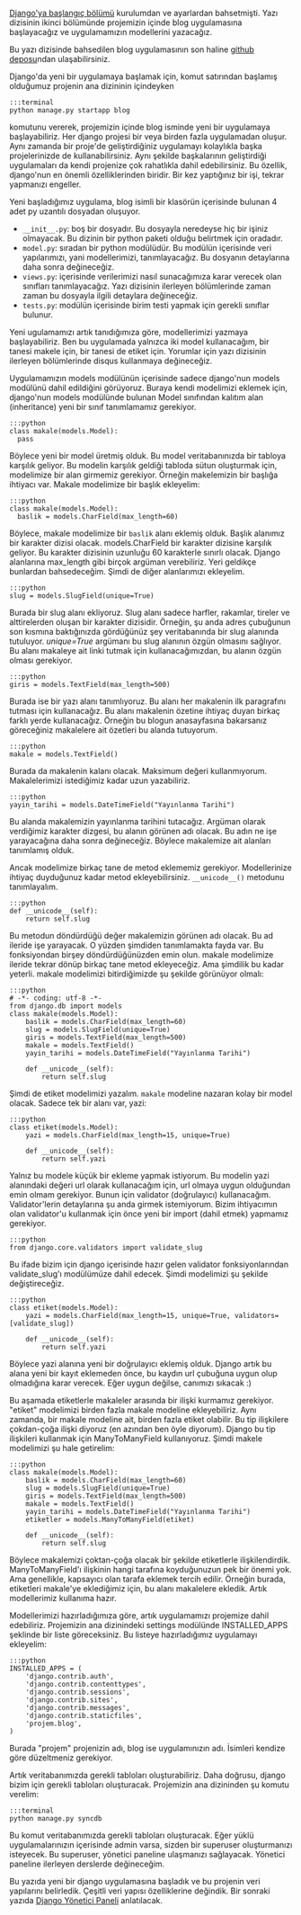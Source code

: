 <!--
.. date: 2011/08/06 22:09:00
.. description: Django uygulaması nasıl oluşturulur? Django uygulamasında veri yapıları nasıl belirlenir? Örnekleriyle django modelleri ve veritabanı işlemleri...
.. slug: uygulama-modeller
.. title: Django ile Blog Geliştirme - Modeller
-->


[Django'ya başlangıç bölümü](kurulum-ve-ilk-ayarlar.html) kurulumdan ve
ayarlardan bahsetmişti. Yazı dizisinin ikinci bölümünde projemizin içinde blog
uygulamasına başlayacağız ve uygulamamızın modellerini yazacağız. <!-- TEASER_END -->

Bu yazı dizisinde bahsedilen blog uygulamasının son haline [github
deposu][]ndan ulaşabilirsiniz.

Django'da yeni bir uygulamaya başlamak için, komut satırından başlamış
olduğumuz projenin ana dizininin içindeyken <!-- TEASER_END -->

	:::terminal
	python manage.py startapp blog

komutunu vererek, projemizin içinde blog isminde yeni bir uygulamaya
başlayabiliriz. Her django projesi bir veya birden fazla uygulamadan
oluşur. Aynı zamanda bir proje'de geliştirdiğiniz uygulamayı kolaylıkla
başka projelerinizde de kullanabilirsiniz. Aynı şekilde başkalarının
geliştirdiği uygulamaları da kendi projenize çok rahatlıkla dahil
edebilirsiniz. Bu özellik, django'nun en önemli özelliklerinden biridir.
Bir kez yaptığınız bir işi, tekrar yapmanızı engeller.

Yeni başladığımız uygulama, blog isimli bir klasörün içerisinde bulunan
4 adet py uzantılı dosyadan oluşuyor.

 - `__init__.py`: boş bir dosyadır. Bu dosyayla neredeyse hiç bir
işiniz olmayacak. Bu dizinin bir python paketi olduğu belirtmek için oradadır.
 - `model.py`: sıradan bir python modülüdür. Bu modülün içerisinde veri
yapılarımızı, yani modellerimizi, tanımlayacağız. Bu dosyanın detaylarına daha
sonra değineceğiz.
 - `views.py`: içerisinde verilerimizi nasıl sunacağımıza karar verecek
olan sınıfları tanımlayacağız. Yazı dizisinin ilerleyen bölümlerinde
zaman zaman bu dosyayla ilgili detaylara değineceğiz.
 - `tests.py`: modülün içerisinde birim testi yapmak için gerekli sınıflar
bulunur. 

Yeni ugulamamızı artık tanıdığımıza göre, modellerimizi yazmaya
başlayabiliriz. Ben bu uygulamada yalnızca iki model kullanacağım, bir
tanesi makele için, bir tanesi de etiket için. Yorumlar için yazı
dizisinin ilerleyen bölümlerinde disqus kullanmaya değineceğiz.

Uygulamamızın models modülünün içerisinde sadece django'nun models
modülünü dahil edildiğini görüyoruz. Buraya kendi modelimizi eklemek
için, django'nun models modülünde bulunan Model sınıfından kalıtım alan
(inheritance) yeni bir sınıf tanımlamamız gerekiyor.

	:::python
	class makale(models.Model):
	  pass

Böylece yeni bir model üretmiş olduk. Bu model veritabanınızda bir
tabloya karşılık geliyor. Bu modelin karşılık geldiği tabloda sütun
oluşturmak için, modelimize bir alan girmemiz gerekiyor. Örneğin
makelemizin bir başlığa ihtiyacı var. Makale modelimize bir başlık
ekleyelim:

	:::python
	class makale(models.Model):
	  baslik = models.CharField(max_length=60)

Böylece, makale modelimize bir `baslik` alanı eklemiş olduk. Başlık
alanımız bir karakter dizisi olacak. models.CharField bir karakter
dizisine karşılık geliyor. Bu karakter dizisinin uzunluğu 60 karakterle
sınırlı olacak. Django alanlarına max\_length gibi birçok argüman
verebiliriz. Yeri geldikçe bunlardan bahsedeceğim. Şimdi de diğer
alanlarımızı ekleyelim.

	:::python
	slug = models.SlugField(unique=True)

Burada bir slug alanı ekliyoruz. Slug alanı sadece harfler, rakamlar,
tireler ve alttirelerden oluşan bir karakter dizisidir. Örneğin, şu anda
adres çubuğunun son kısmına baktığınızda gördüğünüz şey veritabanında
bir slug alanında tutuluyor. *unique=True* argümanı bu slug alanının
özgün olmasını sağlıyor. Bu alanı makaleye ait linki tutmak için
kullanacağımızdan, bu alanın özgün olması gerekiyor.

	:::python
	giris = models.TextField(max_length=500)

Burada ise bir yazı alanı tanımlıyoruz. Bu alanı her makalenin ilk
paragrafını tutması için kullanacağız. Bu alanı makalenin özetine
ihtiyaç duyan birkaç farklı yerde kullanacağız. Örneğin bu blogun
anasayfasına bakarsanız göreceğiniz makalelere ait özetleri bu alanda
tutuyorum.

	:::python
	makale = models.TextField()

Burada da makalenin kalanı olacak. Maksimum değeri kullanmıyorum.
Makalelerimizi istediğimiz kadar uzun yazabiliriz.

	:::python
	yayin_tarihi = models.DateTimeField("Yayınlanma Tarihi")

Bu alanda makalemizin yayınlanma tarihini tutacağız. Argüman olarak
verdiğimiz karakter dizgesi, bu alanın görünen adı olacak. Bu adın ne
işe yarayacağına daha sonra değineceğiz. Böylece makalemize ait alanları
tanımlamış olduk.

Ancak modelimize birkaç tane de metod eklememiz gerekiyor. Modellerinize
ihtiyaç duyduğunuz kadar metod ekleyebilirsiniz. `__unicode__()`
metodunu tanımlayalım.

	:::python
	def __unicode__(self):
		return self.slug

Bu metodun döndürdüğü değer makalemizin görünen adı olacak. Bu ad
ileride işe yarayacak. O yüzden şimdiden tanımlamakta fayda var. Bu
fonksiyondan birşey döndürdüğünüzden emin olun. makale modelimize
ileride tekrar dönüp birkaç tane metod ekleyeceğiz. Ama şimdilik bu
kadar yeterli. makale modelimizi bitirdiğimizde şu şekilde görünüyor
olmalı:

	:::python
	# -*- coding: utf-8 -*-
	from django.db import models
	class makale(models.Model):
		baslik = models.CharField(max_length=60)
		slug = models.SlugField(unique=True)
		giris = models.TextField(max_length=500)
		makale = models.TextField()
		yayin_tarihi = models.DateTimeField("Yayınlanma Tarihi")
		
		def __unicode__(self):
			return self.slug

Şimdi de etiket modelimizi yazalım. `makale` modeline nazaran kolay bir
model olacak. Sadece tek bir alanı var, yazi:

	:::python
	class etiket(models.Model):
		yazi = models.CharField(max_length=15, unique=True)
		
		def __unicode__(self):
			return self.yazi

Yalnız bu modele küçük bir ekleme yapmak istiyorum. Bu modelin yazi
alanındaki değeri url olarak kullanacağım için, url olmaya uygun
olduğundan emin olmam gerekiyor. Bunun için validator (doğrulayıcı)
kullanacağım. Validator'lerin detaylarına şu anda girmek istemiyorum.
Bizim ihtiyacımın olan validator'u kullanmak için önce yeni bir import
(dahil etmek) yapmamız gerekiyor.

	:::python
	from django.core.validators import validate_slug

Bu ifade bizim için django içerisinde hazır gelen validator
fonksiyonlarından validate\_slug'ı modülümüze dahil edecek. Şimdi
modelimizi şu şekilde değiştireceğiz.

	:::python
	class etiket(models.Model):
		yazi = models.CharField(max_length=15, unique=True, validators=[validate_slug])
		
		def __unicode__(self):
			return self.yazi

Böylece yazi alanına yeni bir doğrulayıcı eklemiş olduk. Django artık bu
alana yeni bir kayıt eklemeden önce, bu kaydın url çubuğuna uygun olup
olmadığına karar verecek. Eğer uygun değilse, canımızı sıkacak :)

Bu aşamada etiketlerle makaleler arasında bir ilişki kurmamız gerekiyor.
"etiket" modelimizi birden fazla makale modeline ekleyebiliriz. Aynı
zamanda, bir makale modeline ait, birden fazla etiket olabilir. Bu tip
ilişkilere çokdan-çoğa ilişki diyoruz (en azından ben öyle diyorum).
Django bu tip ilişkileri kullanmak için ManyToManyField kullanıyoruz.
Şimdi makele modelimizi şu hale getirelim:

	:::python
	class makale(models.Model):
		baslik = models.CharField(max_length=60)
		slug = models.SlugField(unique=True)
		giris = models.TextField(max_length=500)
		makale = models.TextField()
		yayin_tarihi = models.DateTimeField("Yayınlanma Tarihi")
		etiketler = models.ManyToManyField(etiket)
		
		def __unicode__(self):
			return self.slug
Böylece makalemizi çoktan-çoğa olacak bir şekilde etiketlerle
ilişkilendirdik. ManyToManyField'ı ilişkinin hangi tarafına koyduğunuzun
pek bir önemi yok. Ama genellikle, kapsayıcı olan tarafa eklemek tercih
edilir. Örneğin burada, etiketleri makale'ye eklediğimiz için, bu alanı
makalelere ekledik. Artık modellerimiz kullanıma hazır.

Modellerimizi hazırladığımıza göre, artık uygulamamızı projemize dahil
edebiliriz. Projemizin ana dizinindeki settings modülünde
INSTALLED\_APPS şeklinde bir liste göreceksiniz. Bu listeye
hazırladığımız uygulamayı ekleyelim:

	:::python
	INSTALLED_APPS = (
		'django.contrib.auth',
		'django.contrib.contenttypes',
		'django.contrib.sessions',
		'django.contrib.sites',
		'django.contrib.messages',
		'django.contrib.staticfiles',
		'projem.blog',
	)

Burada "projem" projenizin adı, blog ise uygulamınızın adı. İsimleri
kendize göre düzeltmeniz gerekiyor.

Artık veritabanımızda gerekli tabloları oluşturabiliriz. Daha doğrusu,
django bizim için gerekli tabloları oluşturacak. Projemizin ana
dizininden şu komutu verelim:

	:::terminal
	python manage.py syncdb
Bu komut veritabanımızda gerekli tabloları oluşturacak. Eğer yüklü
uygulamalarınızın içerisinde admin varsa, sizden bir superuser
oluşturmanızı isteyecek. Bu superuser, yönetici paneline ulaşmanızı
sağlayacak. Yönetici paneline ilerleyen derslerde değineceğim.

Bu yazıda yeni bir django uygulamasına başladık ve bu projenin veri yapılarını belirledik. Çeşitli veri yapısı özelliklerine değindik.
Bir sonraki yazıda [Django Yönetici Paneli](yonetici-paneli.html) anlatılacak.


  [github deposu]: https://github.com/yasar11732/django-blog